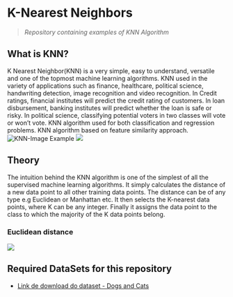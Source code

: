 # K-Nearest Neighbors
>*Repository containing examples of KNN Algorithm*
## What is KNN?
  K Nearest Neighbor(KNN) is a very simple, easy to understand, versatile and one of the topmost machine learning algorithms. KNN used in the variety of applications such as finance, healthcare, political science, handwriting detection, image recognition and video recognition. In Credit ratings, financial institutes will predict the credit rating of customers. In loan disbursement, banking institutes will predict whether the loan is safe or risky. In political science, classifying potential voters in two classes will vote or won’t vote. KNN algorithm used for both classification and regression problems. KNN algorithm based on feature similarity approach.
![KNN-Image Example](http://res.cloudinary.com/dyd911kmh/image/upload/f_auto,q_auto:best/v1531424125/Knn_k1_z96jba.png)
![](http://res.cloudinary.com/dyd911kmh/image/upload/f_auto,q_auto:best/v1531424125/KNN_final_a1mrv9.png)
## Theory
The intuition behind the KNN algorithm is one of the simplest of all the supervised machine learning algorithms. It simply calculates the distance of a new data point to all other training data points. The distance can be of any type e.g Euclidean or Manhattan etc. It then selects the K-nearest data points, where K can be any integer. Finally it assigns the data point to the class to which the majority of the K data points belong.

### Euclidean distance
![](https://minerandodados.com.br/wp-content/uploads/2019/12/image-50.png)
## Required DataSets for this repository
* [Link de download do dataset - Dogs and Cats](https://t.driptransact2.com/c/eyJhY2NvdW50X2lkIjoiNDc2ODQyOSIsImRlbGl2ZXJ5X2lkIjoiemJlYWQ0c252MHZrMDZoZjV3aGgiLCJ1cmwiOiJodHRwczovL3d3dy5nZXRkcmlwLmNvbS9zdWJzY3JpYmVycy90dW02bHpocTFiM3VxYW04bzkwcC9mb3Jtcy8yMTA3NzMyNi9hY3RpdmF0ZT9fX3M9dHVtNmx6aHExYjN1cWFtOG85MHAifQ)
